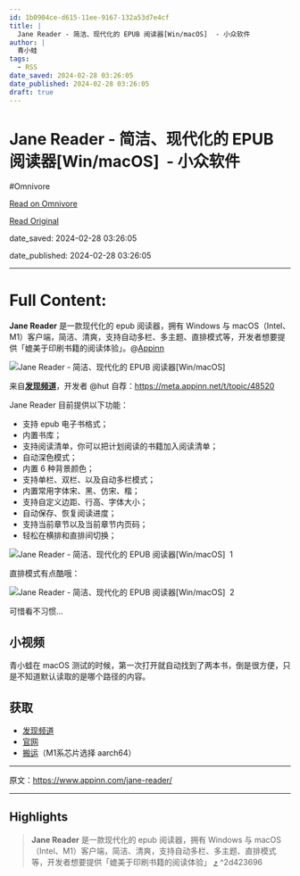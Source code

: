 ```yaml
---
id: 1b0904ce-d615-11ee-9167-132a53d7e4cf
title: |
  Jane Reader - 简洁、现代化的 EPUB 阅读器[Win/macOS]  - 小众软件
author: |
  青小蛙
tags:
  - RSS
date_saved: 2024-02-28 03:26:05
date_published: 2024-02-28 03:26:05
draft: true
---
```


# Jane Reader - 简洁、现代化的 EPUB 阅读器[Win/macOS]  - 小众软件
#Omnivore

[Read on Omnivore](https://omnivore.app/me/jane-reader-epub-win-mac-os-18deedfd52f)

[Read Original](https://www.appinn.com/jane-reader/)

date_saved: 2024-02-28 03:26:05

date_published: 2024-02-28 03:26:05

--- 

# Full Content: 

**Jane Reader** 是一款现代化的 epub 阅读器，拥有 Windows 与 macOS（Intel、M1）客户端，简洁、清爽，支持自动多栏、多主题、直排模式等，开发者想要提供「媲美于印刷书籍的阅读体验」。@[Appinn](https://www.appinn.com/jane-reader/)

![Jane Reader - 简洁、现代化的 EPUB 阅读器[Win/macOS] ](https://proxy-prod.omnivore-image-cache.app/1608x700,s1qwMyIe7RhR9jQXh1rSotZKYdwXkPOJMqYUztWqsUTg/https://www.appinn.com/wp-content/uploads/2024/02/Appinn-feature-images-2024-02-28T160014.189.jpg "Jane Reader - 简洁、现代化的 EPUB 阅读器[Win/macOS]  1")

来自[**发现频道**](https://meta.appinn.net/c/faxian/10)，开发者 @hut 自荐：<https://meta.appinn.net/t/topic/48520>

Jane Reader 目前提供以下功能：

* 支持 epub 电子书格式；
* 内置书库；
* 支持阅读清单，你可以把计划阅读的书籍加入阅读清单；
* 自动深色模式；
* 内置 6 种背景颜色；
* 支持单栏、双栏、以及自动多栏模式；
* 内置常用字体宋、黑、仿宋、楷；
* 支持自定义边距、行高、字体大小；
* 自动保存、恢复阅读进度；
* 支持当前章节以及当前章节内页码；
* 轻松在横排和直排间切换；

![Jane Reader - 简洁、现代化的 EPUB 阅读器[Win/macOS]  1](https://proxy-prod.omnivore-image-cache.app/0x0,shDT-eWg6dt9gGWdXBlGr6nbQkqmU35SqDtCDbqCOEag/https://meta-cdn1.appinn.com/uploads/default/optimized/3X/c/7/c72023fe03836a7de5d18a96277134b05d34c2c3_2_1308x1000.jpeg "Jane Reader - 简洁、现代化的 EPUB 阅读器[Win/macOS]  2")

直排模式有点酷哦：

![Jane Reader - 简洁、现代化的 EPUB 阅读器[Win/macOS]  2](https://proxy-prod.omnivore-image-cache.app/1380x606,sAHnGLqXqWA9zSaGtQK4_sJb0nH5TJjXMccI7d2_IQAo/https://meta-cdn1.appinn.com/uploads/default/optimized/3X/1/e/1e31e47405c2f445496e169f7244d5783942f75c_2_1380x606.jpeg "Jane Reader - 简洁、现代化的 EPUB 阅读器[Win/macOS]  3")

可惜看不习惯…

## 小视频

青小蛙在 macOS 测试的时候，第一次打开就自动找到了两本书，倒是很方便，只是不知道默认读取的是哪个路径的内容。

## 获取

* [发现频道](https://meta.appinn.net/t/topic/48520)
* [官网](https://janereader.com/)
* [搬运](https://pan.quark.cn/s/43bf1b5eeae9)（M1系芯片选择 aarch64）

---

原文：https://www.appinn.com/jane-reader/

---

## Highlights

> **Jane Reader** 是一款现代化的 epub 阅读器，拥有 Windows 与 macOS（Intel、M1）客户端，简洁、清爽，支持自动多栏、多主题、直排模式等，开发者想要提供「媲美于印刷书籍的阅读体验」 [⤴️](https://omnivore.app/me/jane-reader-epub-win-mac-os-18deedfd52f#2d423696-262b-413e-972e-955e36e59473)  ^2d423696

